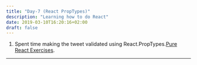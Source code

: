 ```yaml
---
title: "Day-7 (React PropTypes)"
description: "Learning how to do React"
date: 2019-03-10T16:20:16+02:00
draft: false
---
```


1. Spent time making the tweet validated using React.PropTypes.[Pure React Exercises](https://github.com/101daysofcode/pure-react-code/).

---
